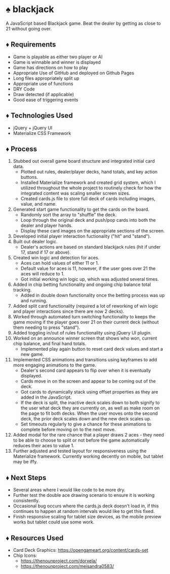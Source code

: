 # :spades:  blackjack
A JavaScript based Blackjack game. Beat the dealer by getting as close to 21 without going over.

## :diamonds: Requirements
* Game is playable as either two player or AI
* Game is winnable and winner is displayed 
* Game has directions on how to play    
* Appropriate Use of GitHub and deployed on Github Pages    
* Long files appropriately split up   
* Appropriate use of functions
* DRY Code    
* Draw detected (if applicable)
* Good ease of triggering events

## :diamonds: Technologies Used
* jQuery + jQuery UI
* Materialize CSS Framework

## :diamonds: Process
1. Stubbed out overall game board structure and integrated initial card data.
    * Plotted out rules, dealer/player decks, hand totals, and key action buttons.
    * Installed Materialize framework and created grid system, which I utilized throughout the whole project to routinely check for how the integrated content was scaling smaller screen sizes.
    * Created cards.js file to store full deck of cards including images, value, and name.
1. Generated start game functionality to get the cards on the board.
    * Randomly sort the array to "shuffle" the deck.
    * Loop through the original deck and push/pop cards into both the dealer and player hands.
    * Display these card images on the appropriate sections of the screen.
1. Developed initial player interaction fuctionality ("hit" and "stand").
1. Built out dealer logic.
    * Dealer's actions are based on standard blackjack rules (hit if under 17, stand if 17 or above).
1. Created win logic and detection for aces.
    * Aces can hold values of either 11 or 1.
    * Default value for aces is 11, however, if the user goes over 21 the aces will reduce to 1.
    * Got initial working win logic up, which was adjusted several times.
1. Added in chip betting functionality and ongoing chip balance total tracking.
   * Added in double down functionality once the betting process was up and running.
1. Added split card functionality (required a lot of reworking of win logic and player interactions since there are now 2 decks).
1. Worked through automated turn switching functionality to keeps the game moving if the player goes over 21 on their current deck (without them needing to press "stand").
1. Added toggling in/out of rules functionality using jQuery UI plugin.
1. Worked on an announce winner screen that shows who won, current chip balance, and final hand totals.
   * Implemented play again button to reset card deck values and start a new game.
1. Implemented CSS animations and transitions using keyframes to add more engaging animations to the game.
   * Dealer's second card appears to flip over when it is eventually displayed.
   * Cards move in on the screen and appear to be coming out of the deck.
   * Got cards to dynamically stack using offset properties as they are added in the JavaScript.
   * If the deck is split, the inactive deck scales down to both signify to the user what deck they are currently on, as well as make room on the page to fit both decks. When the user moves onto the second deck, the prior deck scales down and the new deck scales up.
   * Set timeouts regularly to give a chance for these animations to complete before moving on to the next move.
1. Added modal for the rare chance that a player draws 2 aces - they need to be able to choose to split or not before the game automatically reduces their aces to value 1.
1. Further adjusted and tested layout for responsiveness using the Materialize framework. Currently working decently on mobile, but tablet may be iffy.

## :diamonds: Next Steps
* Several areas where I would like code to be more dry.
* Further test the double ace drawing scenario to ensure it is working consistently.
* Occasional bug occurs where the cards.js deck doesn't load in, if this continues to happen at random intervals would like to get this fixed.
* Finish responsive scaling for tablet size devices, as the mobile preview works but tablet could use some work.

## :diamonds: Resources Used
* Card Deck Graphics: https://opengameart.org/content/cards-set
* Chip Icons: 
   * https://thenounproject.com/dorxela/
   * https://thenounproject.com/meisandra0583/

